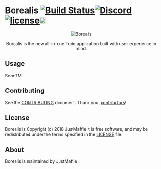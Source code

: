 # Borealis [![Build Status](https://travis-ci.org/Borealisapp/Borealis.svg?branch=master)](https://travis-ci.org/Borealisapp/Borealis)[![Discord](https://img.shields.io/discord/434323864856821762.svg)](https://discord.gg/gr7fP)[![license](https://img.shields.io/github/license/Borealisapp/Borealis.svg)](https://github.com/Borealisapp/Borealis/blob/master/LICENSE)<a href="https://www.patreon.com/Borealisapp" target="_blank"><img alt="become a patron" src="https://c5.patreon.com/external/logo/become_a_patron_button.png" height="20px"></a>

<p align="center"> 
<img src="https://cdn.discordapp.com/attachments/434329757765599232/434349930124148736/Borealis.png" alt="Borealis">
</p>
<p align="center">Borealis is the new all-in-one Todo application built with user experience in mind.</p>

## Usage

SoonTM

## Contributing

See the [CONTRIBUTING] document.
Thank you, [contributors]!

  [CONTRIBUTING]: CONTRIBUTING.md
  [contributors]: https://github.com/Borealisapp/Borealis/graphs/contributors

## License

Borealis is Copyright (c) 2018 JustMaffie
It is free software, and may be redistributed
under the terms specified in the [LICENSE] file.

  [LICENSE]: /LICENSE

## About

Borealis is maintained by JustMaffie

